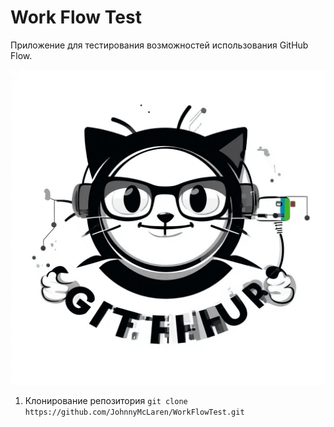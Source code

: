 # Work Flow Test
Приложение для тестирования возможностей использования GitHub Flow.
<!--Блок информации о репозитории в бейджах-->

![Logotype](./docs/logo.jpg)

<!--Установка-->

1. Клонирование репозитория
```git clone https://github.com/JohnnyMcLaren/WorkFlowTest.git```
